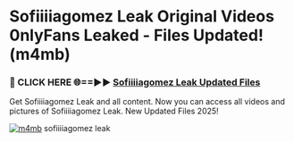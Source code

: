 # Sofiiiiagomez Leak Original Videos 0nlyFans Leaked - Files Updated! (m4mb)

<h3>🔴 CLICK HERE 🌐==►► <a href="https://tinyurl.com/x26r9saj" rel="nofollow">Sofiiiiagomez Leak Updated Files</a></h3>

Get Sofiiiiagomez Leak and all content. Now you can access all videos and pictures of Sofiiiiagomez Leak. New Updated Files 2025!

[![m4mb](https://i.imgur.com/LkgZPqh.gif)](https://tinyurl.com/x26r9saj)
sofiiiiagomez leak
